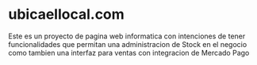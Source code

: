 # ubicaellocal.com
Este es un proyecto de pagina web informatica con intenciones de tener funcionalidades que permitan una administracion de Stock en el negocio como tambien una interfaz para ventas con integracion de Mercado Pago
